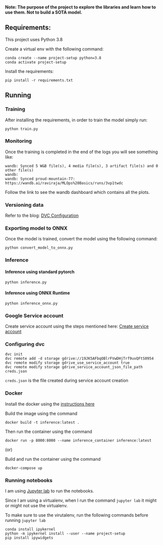 
**Note: The purpose of the project to explore the libraries and learn how to use them. Not to build a SOTA model.**

## Requirements:

This project uses Python 3.8

Create a virtual env with the following command:

```
conda create --name project-setup python=3.8
conda activate project-setup
```

Install the requirements:

```
pip install -r requirements.txt
```

## Running

### Training

After installing the requirements, in order to train the model simply run:

```
python train.py
```

### Monitoring

Once the training is completed in the end of the logs you will see something like:

```
wandb: Synced 5 W&B file(s), 4 media file(s), 3 artifact file(s) and 0 other file(s)
wandb:
wandb: Synced proud-mountain-77: https://wandb.ai/raviraja/MLOps%20Basics/runs/3vp1twdc
```

Follow the link to see the wandb dashboard which contains all the plots.

### Versioning data

Refer to the blog: [DVC Configuration](https://www.ravirajag.dev/blog/mlops-dvc)

### Exporting model to ONNX

Once the model is trained, convert the model using the following command:

```
python convert_model_to_onnx.py
```

### Inference

#### Inference using standard pytorch

```
python inference.py
```

#### Inference using ONNX Runtime

```
python inference_onnx.py
```

### Google Service account

Create service account using the steps mentioned here: [Create service account](https://www.ravirajag.dev/blog/mlops-github-actions)

### Configuring dvc

```
dvc init
dvc remote add -d storage gdrive://19JK5AFbqOBlrFVwDHjTrf9uvQFtS0954
dvc remote modify storage gdrive_use_service_account true
dvc remote modify storage gdrive_service_account_json_file_path creds.json
```

`creds.json` is the file created during service account creation


### Docker

Install the docker using the [instructions here](https://docs.docker.com/engine/install/)

Build the image using the command

```shell
docker build -t inference:latest .
```

Then run the container using the command

```shell
docker run -p 8000:8000 --name inference_container inference:latest
```

(or)

Build and run the container using the command

```shell
docker-compose up
```


### Running notebooks

I am using [Jupyter lab](https://jupyter.org/install) to run the notebooks.

Since I am using a virtualenv, when I run the command `jupyter lab` it might or might not use the virtualenv.

To make sure to use the virutalenv, run the following commands before running `jupyter lab`

```
conda install ipykernel
python -m ipykernel install --user --name project-setup
pip install ipywidgets
```